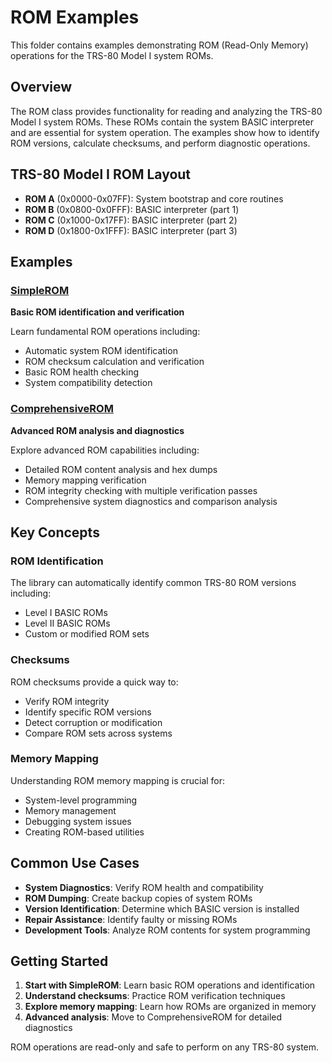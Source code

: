 # ROM Examples

This folder contains examples demonstrating ROM (Read-Only Memory) operations for the TRS-80 Model I system ROMs.

## Overview

The ROM class provides functionality for reading and analyzing the TRS-80 Model I system ROMs. These ROMs contain the system BASIC interpreter and are essential for system operation. The examples show how to identify ROM versions, calculate checksums, and perform diagnostic operations.

## TRS-80 Model I ROM Layout

- **ROM A** (0x0000-0x07FF): System bootstrap and core routines
- **ROM B** (0x0800-0x0FFF): BASIC interpreter (part 1)
- **ROM C** (0x1000-0x17FF): BASIC interpreter (part 2)
- **ROM D** (0x1800-0x1FFF): BASIC interpreter (part 3)

## Examples

### [SimpleROM](SimpleROM/README.md)

**Basic ROM identification and verification**

Learn fundamental ROM operations including:

- Automatic system ROM identification
- ROM checksum calculation and verification
- Basic ROM health checking
- System compatibility detection

### [ComprehensiveROM](ComprehensiveROM/README.md)

**Advanced ROM analysis and diagnostics**

Explore advanced ROM capabilities including:

- Detailed ROM content analysis and hex dumps
- Memory mapping verification
- ROM integrity checking with multiple verification passes
- Comprehensive system diagnostics and comparison analysis

## Key Concepts

### ROM Identification

The library can automatically identify common TRS-80 ROM versions including:

- Level I BASIC ROMs
- Level II BASIC ROMs
- Custom or modified ROM sets

### Checksums

ROM checksums provide a quick way to:

- Verify ROM integrity
- Identify specific ROM versions
- Detect corruption or modification
- Compare ROM sets across systems

### Memory Mapping

Understanding ROM memory mapping is crucial for:

- System-level programming
- Memory management
- Debugging system issues
- Creating ROM-based utilities

## Common Use Cases

- **System Diagnostics**: Verify ROM health and compatibility
- **ROM Dumping**: Create backup copies of system ROMs
- **Version Identification**: Determine which BASIC version is installed
- **Repair Assistance**: Identify faulty or missing ROMs
- **Development Tools**: Analyze ROM contents for system programming

## Getting Started

1. **Start with SimpleROM**: Learn basic ROM operations and identification
2. **Understand checksums**: Practice ROM verification techniques
3. **Explore memory mapping**: Learn how ROMs are organized in memory
4. **Advanced analysis**: Move to ComprehensiveROM for detailed diagnostics

ROM operations are read-only and safe to perform on any TRS-80 system.
